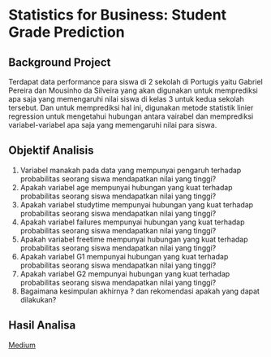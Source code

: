 # Statistics for Business: Student Grade Prediction

## Background Project
Terdapat data performance para siswa di 2 sekolah di Portugis yaitu Gabriel Pereira dan Mousinho da Silveira yang akan digunakan untuk memprediksi apa saja yang memengaruhi nilai siswa di kelas 3 untuk kedua sekolah tersebut. Dan untuk memprediksi hal ini, digunakan metode statistik linier regression untuk mengetahui hubungan antara vairabel dan memprediksi variabel-variabel apa saja yang memengaruhi nilai para siswa.

## Objektif Analisis
1. Variabel manakah pada data yang mempunyai pengaruh terhadap probabilitas seorang siswa mendapatkan nilai yang tinggi?
2. Apakah variabel age mempunyai hubungan yang kuat terhadap probabilitas seorang siswa mendapatkan nilai yang tinggi?
3. Apakah variabel studytime mempunyai hubungan yang kuat terhadap probabilitas seorang siswa mendapatkan nilai yang tinggi?
4. Apakah variabel failures mempunyai hubungan yang kuat terhadap probabilitas seorang siswa mendapatkan nilai yang tinggi?
5. Apakah variabel freetime mempunyai hubungan yang kuat terhadap probabilitas seorang siswa mendapatkan nilai yang tinggi?
6. Apakah variabel G1 mempunyai hubungan yang kuat terhadap probabilitas seorang siswa mendapatkan nilai yang tinggi?
7. Apakah variabel G2 mempunyai hubungan yang kuat terhadap probabilitas seorang siswa mendapatkan nilai yang tinggi?
8. Bagaimana kesimpulan akhirnya ? dan rekomendasi apakah yang dapat dilakukan?

## Hasil Analisa
[Medium](https://medium.com/@septiawulandaris11/statistics-for-business-student-grade-prediction-258ff7c4eae7)
